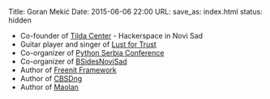 Title: Goran Mekić
Date: 2015-06-06 22:00
URL:
save_as: index.html
status: hidden

- Co-founder of [Tilda Center](http://tilda.center) - Hackerspace in Novi Sad
- Guitar player and singer of [Lust for Trust](https://www.facebook.com/lustfortrust)
- Co-organizer of [Python Serbia Conference](https://pyser.org)
- Co-organizer of [BSidesNoviSad](https://bsidesns.org)
- Author of [Freenit Framework](https://github.com/freenit-framework/)
- Author of [CBSDng](https://github.com/cbsdng/)
- Author of [Maolan](https://github.com/maolan/)
